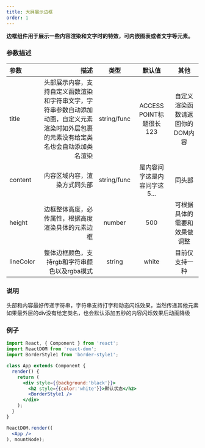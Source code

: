```yaml
---
title: 大屏展示边框
order: 1
---
```


**边框组件用于展示一些内容渲染和文字时的特效，可内嵌图表或者文字等元素。**

### 参数描述

| 参数 | 描述 | 类型 | 默认值 | 其他|
| :------| ------: | :------: |:------: |:------: |
| title |  头部展示内容，支持自定义函数渲染和字符串文字，字符串参数自动添加动画，自定义元素渲染时如外层包裹的元素没有给定类名也会自动添加类名渲染  | string/func | ACCESS POINT标题很长123 | 自定义渲染函数请返回你的DOM内容 |
| content | 内容区域内容，渲染方式同头部 |  string/func  | 是内容问字这是内容问字这5... |  同头部 |
| height  | 边框整体高度，必传属性，根据高度渲染具体的元素边框 | number | 500 | 可根据具体的需要和效果做调整 |
| lineColor | 整体边框颜色，支持rgb和字符串颜色以及rgba模式 |  string | white | 目前仅支持一种 |

### 说明

头部和内容最好传递字符串，字符串支持打字和动态闪烁效果，当然传递其他元素如果最外层的div没有给定类名，也会默认添加五秒的内容闪烁效果后动画降级


### 例子
````jsx
import React, { Component } from 'react';
import ReactDOM from 'react-dom';
import BorderStyle1 from 'border-style1';

class App extends Component {
  render() {
    return (
      <div style={{background:'black'}}>
        <h2 style={{color:'white'}}>默认状态</h2>
        <BorderStyle1 /> 
      </div>
    );
  }
}

ReactDOM.render((
  <App />
), mountNode);
````


